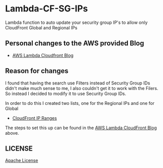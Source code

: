 # Lambda-CF-SG-IPs
Lambda function to auto update your security group IP's to allow only CloudFront Global and Regional IPs

## Personal changes to the AWS provided Blog
- [AWS Lambda Cloudfront Blog](https://aws.amazon.com/blogs/security/how-to-automatically-update-your-security-groups-for-amazon-cloudfront-and-aws-waf-by-using-aws-lambda/)

## Reason for changes
I found that having the search use Filters instead of Security Group IDs didn't make much sense to me, I also couldn't get it to work with the Filers.
So instead I decided to modify it to use Security Group IDs.

In order to do this I created two lists, one for the Regional IPs and one for Global
- [CloudFront IP Ranges](https://ip-ranges.amazonaws.com/ip-ranges.json)

The steps to set this up can be found in the [AWS Lambda CloudFront Blog](https://aws.amazon.com/blogs/security/how-to-automatically-update-your-security-groups-for-amazon-cloudfront-and-aws-waf-by-using-aws-lambda/) above.

## LICENSE
[Apache License](./LICENSE)
